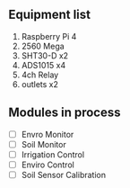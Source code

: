 ## Equipment list

1. Raspberry Pi 4
2. 2560 Mega
3. SHT30-D x2
4. ADS1015 x4
5. 4ch Relay
6. outlets x2

## Modules in process

- [ ] Envro Monitor
- [ ] Soil Monitor
- [ ] Irrigation Control
- [ ] Enviro Control
- [ ] Soil Sensor Calibration

